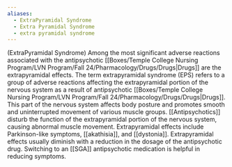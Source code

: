 ```yaml
---
aliases:
  - ExtraPyramidal Syndrome
  - Extra Pyramidal Syndrome
  - extra pyramidal syndrome
---
```

(ExtraPyramidal Syndrome)
Among the most significant adverse reactions associated with the antipsychotic [[Boxes/Temple College Nursing Program/LVN Program/Fall 24/Pharmacology/Drugs/Drugs|Drugs]] are the extrapyramidal effects. The term extrapyramidal syndrome (EPS) refers to a group of adverse reactions affecting the extrapyramidal portion of the nervous system as a result of antipsychotic [[Boxes/Temple College Nursing Program/LVN Program/Fall 24/Pharmacology/Drugs/Drugs|Drugs]]. This part of the nervous system affects body posture and promotes smooth and uninterrupted movement of various muscle groups. [[Antipsychotics]] disturb the function of the extrapyramidal portion of the nervous system, causing abnormal muscle movement. Extrapyramidal effects include Parkinson-like symptoms, [[akathisia]], and [[dystonia]]. Extrapyramidal effects usually diminish with a reduction in the dosage of the antipsychotic drug. Switching to an [[SGA]] antipsychotic medication is helpful in reducing symptoms.
